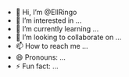 - 👋 Hi, I’m @EllRingo
- 👀 I’m interested in ...
- 🌱 I’m currently learning ...
- 💞️ I’m looking to collaborate on ...
- 📫 How to reach me ...
- 😄 Pronouns: ...
- ⚡ Fun fact: ...

<!---
EllRingo/EllRingo is a ✨ special ✨ repository because its `README.md` (this file) appears on your GitHub profile.
You can click the Preview link to take a look at your changes.
--->
